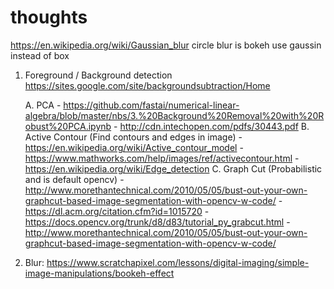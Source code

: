 # thoughts

https://en.wikipedia.org/wiki/Gaussian_blur
circle blur is bokeh
use gaussin instead of box



1. Foreground / Background detection
https://sites.google.com/site/backgroundsubtraction/Home

    A. PCA
        - https://github.com/fastai/numerical-linear-algebra/blob/master/nbs/3.%20Background%20Removal%20with%20Robust%20PCA.ipynb
        - http://cdn.intechopen.com/pdfs/30443.pdf
    B. Active Contour (Find contours and edges in image)
        - https://en.wikipedia.org/wiki/Active_contour_model
        - https://www.mathworks.com/help/images/ref/activecontour.html
        - https://en.wikipedia.org/wiki/Edge_detection
    C. Graph Cut (Probabilistic and is default opencv)
        - http://www.morethantechnical.com/2010/05/05/bust-out-your-own-graphcut-based-image-segmentation-with-opencv-w-code/
        - https://dl.acm.org/citation.cfm?id=1015720
        - https://docs.opencv.org/trunk/d8/d83/tutorial_py_grabcut.html
        - http://www.morethantechnical.com/2010/05/05/bust-out-your-own-graphcut-based-image-segmentation-with-opencv-w-code/


2. Blur:
https://www.scratchapixel.com/lessons/digital-imaging/simple-image-manipulations/bookeh-effect


